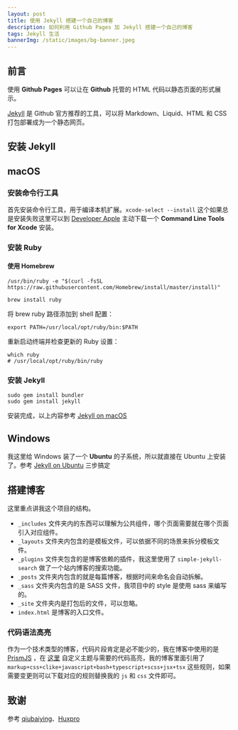 ```yaml
---
layout: post
title: 使用 Jekyll 搭建一个自己的博客
description: 如何利用 Github Pages 加 Jekyll 搭建一个自己的博客
tags: Jekyll 生活
bannerImg: /static/images/bg-banner.jpeg
---
```


## 前言

使用 **Github Pages** 可以让在 **Github** 托管的 HTML 代码以静态页面的形式展示。

[Jekyll](https://jekyllrb.com/) 是 Github 官方推荐的工具，可以将 Markdown、Liquid、HTML 和 CSS 打包部署成为一个静态网页。

<!--more-->

## 安装 Jekyll

## macOS

### 安装命令行工具

首先安装命令行工具，用于编译本机扩展。`xcode-select --install`
这个如果总是安装失败这里可以到 [Developer Apple](https://developer.apple.com/download/more/) 主动下载一个 **Command Line Tools for Xcode** 安装。

### 安装 Ruby

#### 使用 Homebrew

```shell
/usr/bin/ruby -e "$(curl -fsSL https://raw.githubusercontent.com/Homebrew/install/master/install)"

brew install ruby
```

将 brew ruby​​ 路径添加到 shell 配置：

```shell
export PATH=/usr/local/opt/ruby/bin:$PATH
```

重新启动终端并检查更新的 Ruby 设置：

```shell
which ruby
# /usr/local/opt/ruby/bin/ruby
```

### 安装 Jekyll

```shell
sudo gem install bundler
sudo gem install jekyll
```

安装完成，以上内容参考 [Jekyll on macOS](https://jekyllrb.com/docs/installation/macos/)

## Windows

我这里给 Windows 装了一个 **Ubuntu** 的子系统，所以就直接在 Ubuntu 上安装了。参考 [Jekyll on Ubuntu](https://jekyllrb.com/docs/installation/ubuntu/) 三步搞定

## 搭建博客

这里重点讲我这个项目的结构。

- `_includes` 文件夹内的东西可以理解为公共组件，哪个页面需要就在哪个页面引入对应组件。
- `_layouts` 文件夹内包含的是模板文件，可以依据不同的场景来拆分模板文件。
- `_plugins` 文件夹包含的是博客依赖的插件，我这里使用了 `simple-jekyll-search` 做了一个站内博客的搜索功能。
- `_posts` 文件夹内包含的就是每篇博客，根据时间来命名会自动拆解。
- `_sass` 文件夹内包含的是 SASS 文件，我项目中的 style 是使用 sass 来编写的。
- `_site` 文件夹内是打包后的文件，可以忽略。
- `index.html` 是博客的入口文件。

### 代码语法高亮

作为一个技术类型的博客，代码片段肯定是必不能少的，我在博客中使用的是 [PrismJS](https://prismjs.com) ，在 [这里](https://prismjs.com/download.html) 自定义主题与需要的代码高亮，我的博客里面引用了 `markup+css+clike+javascript+bash+typescript+scss+jsx+tsx` 这些规则，如果需要变更则可以下载对应的规则替换我的 `js` 和 `css` 文件即可。

## 致谢

参考 [qiubaiying](https://github.com/qiubaiying/qiubaiying.github.io)、[Huxpro](https://github.com/Huxpro/huxpro.github.io)
